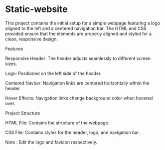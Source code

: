 # Static-website

This project contains the initial setup for a simple webpage featuring a logo aligned to the left and a centered navigation bar. 
The HTML and CSS provided ensure that the elements are properly aligned and styled for a clean, responsive design.

Features

Responsive Header: The header adjusts seamlessly to different screen sizes.

Logo: Positioned on the left side of the header.

Centered Navbar: Navigation links are centered horizontally within the header.

Hover Effects: Navigation links change background color when hovered over.

Project Structure

HTML File: Contains the structure of the webpage.

CSS File: Contains styles for the header, logo, and navigation bar.

Note : Edit the logo and favicon respectively.
